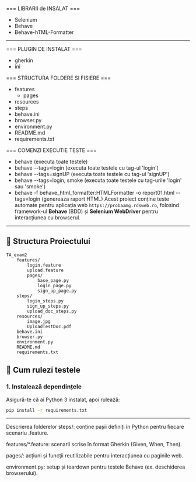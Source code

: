  === LIBRARII de INSALAT ===
 - Selenium
 - Behave
 - Behave-hTML-Formatter
---
 === PLUGIN DE INSTALAT ===
 - gherkin 
 - ini

=== STRUCTURA FOLDERE SI FISIERE ===
- features
  - pages
- resources
- steps
- behave.ini
- browser.py
- environment.py
- README.md
- requirements.txt

 === COMENZI EXECUTIE TESTE ===
- behave (executa toate testele)
- behave --tags=login (executa toate testele cu tag-ul 'login')
- behave --tags=signUP (executa toate testele cu tag-ul 'signUP')
- behave --tags=login, smoke (executa toate testele cu tag-urile 'login' sau 'smoke')
- behave -f behave_html_formatter:HTMLFormatter -o report01.html --tags=login (genereaza raport HTML)
Acest proiect conține teste automate pentru aplicația web `https://probaamg.rdsweb.ro`, folosind framework-ul **Behave** (BDD) și **Selenium WebDriver** pentru interacțiunea cu browserul.

---

## 📁 Structura Proiectului
```plaintext
TA_exam2
    features/
        login.feature
        upload.feature
        pages/
            base_page.py
            login_page.py
            sign_up_page.py
    steps/
        login_steps.py
        sign_up_steps.py
        upload_doc_steps.py
    resources/
        image.jpg
        UploadTestDoc.pdf
    behave.ini
    browser.py
    environment.py
    README.md
    requirements.txt
```

## 🚀 Cum rulezi testele

### 1. Instalează dependințele

Asigură-te că ai Python 3 instalat, apoi rulează:

```bash
pip install -r requirements.txt
```
----
Descrierea folderelor
steps/: conține pașii definiți în Python pentru fiecare scenariu .feature.

features/*.feature: scenarii scrise în format Gherkin (Given, When, Then).

pages/: acțiuni și funcții reutilizabile pentru interacțiunea cu paginile web.

environment.py: setup și teardown pentru testele Behave (ex. deschiderea browserului).
